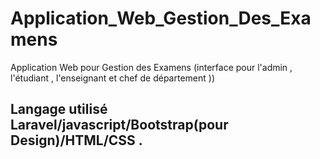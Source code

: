 # Application_Web_Gestion_Des_Examens
Application Web pour Gestion des Examens (interface pour l'admin , l'étudiant , l'enseignant et chef de département ))
## Langage utilisé Laravel/javascript/Bootstrap(pour Design)/HTML/CSS . 
